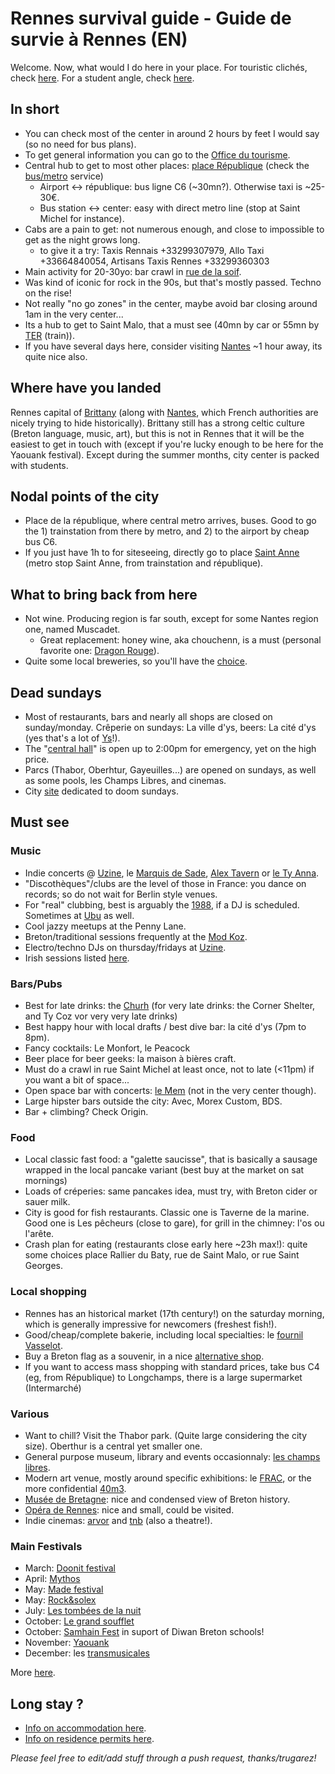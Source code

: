 # Rennes survival guide - Guide de survie à Rennes (EN)

<!--![Alt text](https://blog.hutong-school.com/wp-content/uploads/2017/08/Survival-Guide-Sticker.jpg)-->

Welcome. Now, what would I do here in your place.
For touristic clichés, check [here](https://www.brittanytourism.com/destinations/the-10-destinations/rennes-and-brittanys-historic-gateways/rennes/). For a student angle, check [here](https://rennes.esnfrance.org/guide-de-survie-%C3%A0-rennes).

## In short

  - You can check most of the center in around 2 hours by feet I would say (so no need for bus plans).
  - To get general information you can go to the [Office du tourisme](https://www.tourisme-rennes.com/en/).
  - Central hub to get to most other places: [place République](https://www.openstreetmap.org/#map=19/48.10965/-1.67918) (check the [bus/metro](https://www.star.fr/) service)
    - Airport <-> république: bus ligne C6 (~30mn?). Otherwise taxi is ~25-30€.
    - Bus station <-> center: easy with direct metro line (stop at Saint Michel for instance).
  - Cabs are a pain to get: not numerous enough, and close to impossible to get as the night grows long.
    - to give it a try: Taxis Rennais +33299307979, Allo Taxi +33664840054, Artisans Taxis Rennes +33299360303
  - Main activity for 20-30yo: bar crawl in [rue de la soif](https://www.tourisme-rennes.com/en/discover-rennes/history-rennes/drinkers-alley-rennes/).
  - Was kind of iconic for rock in the 90s, but that's mostly passed. Techno on the rise!
  - Not really "no go zones" in the center, maybe avoid bar closing around 1am in the very center...
  - Its a hub to get to Saint Malo, that a must see (40mn by car or 55mn by [TER](https://www.sncf-connect.com/train/horaires/rennes/saint-malo) (train)).
  - If you have several days here, consider visiting [Nantes](https://en.wikipedia.org/wiki/Nantes) ~1 hour away, its quite nice also.

## Where have you landed

Rennes capital of [Brittany](https://en.wikipedia.org/wiki/Brittany) (along with [Nantes](https://en.wikipedia.org/wiki/Nantes), which French authorities are nicely trying to hide historically).
Brittany still has a strong celtic culture (Breton language, music, art), but this is not in Rennes that it will be the easiest to get in touch with (except if you're lucky enough to be here for the Yaouank festival). Except during the summer months, city center is packed with students.

## Nodal points of the city
  - Place de la république, where central metro arrives, buses. Good to go the 1) trainstation from there by metro, and 2) to the airport by cheap bus C6.
  - If you just have 1h to for siteseeing, directly go to place [Saint Anne](https://osm.org/go/eri08~5~a) (metro stop Saint Anne, from trainstation and république).

## What to bring back from here
  - Not wine. Producing region is far south, except for some Nantes region one, named Muscadet. 
      - Great replacement: honey wine, aka chouchenn, is a must (personal favorite one: [Dragon Rouge](https://dragonrouge.bzh)).
  - Quite some local breweries, so you'll have the [choice](https://www.bieresbretonnes.fr/brasseries/).

## Dead sundays
  - Most of restaurants, bars and nearly all shops are closed on sunday/monday. Crêperie on sundays: La ville d'ys, beers: La cité d'ys (yes that's a lot of [Ys](https://en.wikipedia.org/wiki/Ys)!).
  - The "[central hall](https://metropole.rennes.fr/organisme/la-criee-halle-centrale-659)" is open up to 2:00pm for emergency, yet on the high price.
  - Parcs (Thabor, Oberhtur, Gayeuilles...) are opened on sundays, as well as some pools, les Champs Libres, and cinemas.
  - City [site](https://dimanche.rennes.fr/) dedicated to doom sundays.

## Must see

### Music
  - Indie concerts @ [Uzine](https://uzine.bar/), le [Marquis de Sade](https://www.facebook.com/Le-Marquis-de-Sade-158854437480238/), [Alex Tavern](https://www.facebook.com/alexstavernrennes/) or [le Ty Anna](https://www.facebook.com/tyannarennes/).
  - "Discothèques"/clubs are the level of those in France: you dance on records; so do not wait for Berlin style venues.
  - For "real" clubbing, best is arguably the [1988](https://www.1988liveclub.com/), if a DJ is scheduled. Sometimes at [Ubu](https://fr-fr.facebook.com/UbuClubRennes/) as well.
  - Cool jazzy meetups at the Penny Lane.
  - Breton/traditional sessions frequently at the [Mod Koz](https://fr-fr.facebook.com/sessionmodkoz/).
  - Electro/techno DJs on thursday/fridays at [Uzine](https://uzine.bar/).
  - Irish sessions listed [here](https://thesession.org).

### Bars/Pubs
  - Best for late drinks: the [Churh](https://www.facebook.com/pollen.rennes) (for very late drinks: the Corner Shelter, and Ty Coz vor very very late drinks)
  - Best happy hour with local drafts / best dive bar: la cité d'ys (7pm to 8pm).
  - Fancy cocktails: Le Monfort, le Peacock
  - Beer place for beer geeks: la maison à bières craft.
  - Must do a crawl in rue Saint Michel at least once, not to late (<11pm) if you want a bit of space... 
  - Open space bar with concerts: [le Mem](https://www.lemem.fr/) (not in the very center though).
  - Large hipster bars outside the city: Avec, Morex Custom, BDS.
  - Bar + climbing? Check Origin.

### Food
  - Local classic fast food: a "galette saucisse", that is basically a sausage wrapped in the local pancake variant (best buy at the market on sat mornings)
  - Loads of créperies: same pancakes idea, must try, with Breton cider or sauer milk.
  - City is good for fish restaurants. Classic one is Taverne de la marine. Good one is Les pêcheurs (close to gare), for grill in the chimney: l'os ou l'arête.
  - Crash plan for eating (restaurants close early here ~23h max!): quite some choices place Rallier du Baty, rue de Saint Malo, or rue Saint Georges.

### Local shopping
  - Rennes has an historical market (17th century!) on the saturday morning, which is generally impressive for newcomers (freshest fish!).
  - Good/cheap/complete bakerie, including local specialties: le [fournil Vasselot](https://www.tripadvisor.fr/Restaurant_Review-g187103-d8605434-Reviews-Le_Fournil_Vasselot-Rennes_Ille_et_Vilaine_Brittany.html).
  - Buy a Breton flag as a souvenir, in a nice [alternative shop](https://disuj.bigcartel.com/).
  - If you want to access mass shopping with standard prices, take bus C4 (eg, from République) to Longchamps, there is a large supermarket (Intermarché)

### Various
  - Want to chill? Visit the Thabor park. (Quite large considering the city size). Oberthur is a central yet smaller one.
  - General purpose museum, library and events occasionnaly: [les champs libres](https://www.leschampslibres.fr/).
  - Modern art venue, mostly around specific exhibitions: le [FRAC](https://www.fracbretagne.fr/en/), or the more confidential [40m3](https://www.facebook.com/40mcube/).
  - [Musée de Bretagne](https://www.musee-bretagne.fr/): nice and condensed view of Breton history.
  - [Opéra de Rennes](https://opera-rennes.fr/fr): nice and small, could be visited.
  - Indie cinemas: [arvor](https://www.cinema-arvor.fr/) and [tnb](https://www.t-n-b.fr/) (also a theatre!).

### Main Festivals
  - March: [Doonit festival](https://fr-fr.facebook.com/dooinitfestival/)
  - April: [Mythos](https://www.festival-mythos.com/)
  - May: [Made festival](https://www.facebook.com/madefestivalrennes/)
  - May: [Rock&solex](https://rocknsolex.fr/)
  - July: [Les tombées de la nuit](https://www.lestombeesdelanuit.com/en/)
  - October: [Le grand soufflet](https://www.legrandsoufflet.fr/)
  - October: [Samhain Fest](https://www.facebook.com/festivalsamain/) in suport of Diwan Breton schools!
  - November: [Yaouank](https://yaouank.bzh/)
  - December: les [transmusicales](https://www.lestrans.com/)
  
  More [here](https://www.tourisme-rennes.com/fr/organiser-mon-sejour/nous-vous-conseillons/infos-pratiques/calendrier-festivals-bretagne/).
  
## Long stay ?
  - [Info on accommodation here](https://cmi.univ-rennes.fr/en/faqs/faqs-accomodation).
  - [Info on residence permits here](https://cmi.univ-rennes.fr/en/faqs/faqs-residence-permit).
  
  _Please feel free to edit/add stuff through a push request, thanks/trugarez!_

